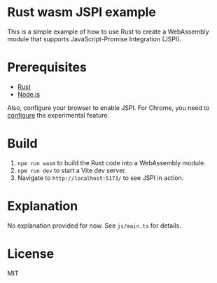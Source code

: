 # Rust wasm JSPI example

This is a simple example of how to use Rust to create a WebAssembly module that supports JavaScript-Promise Integration (JSPI).

# Prerequisites

- [Rust](https://www.rust-lang.org/tools/install)
- [Node.js](https://nodejs.org/en/download/)

Also, configure your browser to enable JSPI. For Chrome, you need to [configure](https://v8.dev/blog/jspi#how-can-i-use-jspi-today%3F) the experimental feature.

# Build

1. `npm run wasm` to build the Rust code into a WebAssembly module.
2. `npm run dev` to start a Vite dev server.
3. Navigate to `http://localhost:5173/` to see JSPI in action.

# Explanation

No explanation provided for now. See `js/main.ts` for details.

# License

MIT
